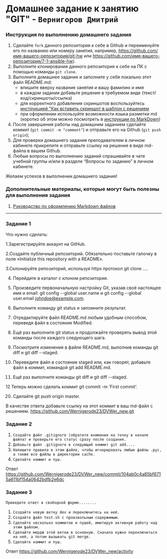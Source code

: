 # Домашнее задание к занятию "GIT" - `Вернигоров Дмитрий`


### Инструкция по выполнению домашнего задания

   1. Сделайте `fork` данного репозитория к себе в Github и переименуйте его по названию или номеру занятия, например, https://github.com/имя-вашего-репозитория/git-hw или  https://github.com/имя-вашего-репозитория/7-1-ansible-hw).
   2. Выполните клонирование данного репозитория к себе на ПК с помощью команды `git clone`.
   3. Выполните домашнее задание и заполните у себя локально этот файл README.md:
      - впишите вверху название занятия и вашу фамилию и имя
      - в каждом задании добавьте решение в требуемом виде (текст/код/скриншоты/ссылка)
      - для корректного добавления скриншотов воспользуйтесь [инструкцией "Как вставить скриншот в шаблон с решением](https://github.com/netology-code/sys-pattern-homework/blob/main/screen-instruction.md)
      - при оформлении используйте возможности языка разметки md (коротко об этом можно посмотреть в [инструкции  по MarkDown](https://github.com/netology-code/sys-pattern-homework/blob/main/md-instruction.md))
   4. После завершения работы над домашним заданием сделайте коммит (`git commit -m "comment"`) и отправьте его на Github (`git push origin`);
   5. Для проверки домашнего задания преподавателем в личном кабинете прикрепите и отправьте ссылку на решение в виде md-файла в вашем Github.
   6. Любые вопросы по выполнению заданий спрашивайте в чате учебной группы и/или в разделе “Вопросы по заданию” в личном кабинете.
   
Желаем успехов в выполнении домашнего задания!
   
### Дополнительные материалы, которые могут быть полезны для выполнения задания

1. [Руководство по оформлению Markdown файлов](https://gist.github.com/Jekins/2bf2d0638163f1294637#Code)

---

### Задание 1
Что нужно сделать:

1.Зарегистрируйте аккаунт на GitHub.

2.Создайте публичный репозиторий. Обязательно поставьте галочку в поле «Initialize this repository with a README».

3.Склонируйте репозиторий, используя https протокол git clone ....

4. Перейдите в каталог с клоном репозитория.
   
6. Произведите первоначальную настройку Git, указав своё настоящее имя и email: git config --global user.name и git config --global user.email johndoe@example.com.
   
8. Выполните команду git status и запомните результат.
   
10. Отредактируйте файл README.md любым удобным способом, переведя файл в состояние Modified.
    
12. Ещё раз выполните git status и продолжайте проверять вывод этой команды после каждого следующего шага.

    
14. Посмотрите изменения в файле README.md, выполнив команды git diff и git diff --staged.
    
16. Переведите файл в состояние staged или, как говорят, добавьте файл в коммит, командой git add README.md.
    
18. Ещё раз выполните команды git diff и git diff --staged.
    
12 Теперь можно сделать коммит git commit -m 'First commit'.

20. Сделайте git push origin master.
    
В качестве ответа добавьте ссылку на этот коммит в ваш md-файл с решением.
https://github.com/Wernigerode23/DVWer_new.git




### Задание 2

1. `Создайте файл .gitignore (обратите внимание на точку в начале файла) и проверьте его статус сразу после создания.`
2. `Добавьте файл .gitignore в следующий коммит git add....`
3. `Напишите правила в этом файле, чтобы игнорировать любые файлы .pyc, а также все файлы в директории cache.`
4. `Сделайте коммит и пуш.`


Ответ
https://github.com/Wernigerode23/DVWer_new/commit/104ab0c4a85bf6715a611bf154a0642bdfb2e6dc

### Задание 3

`Приведите ответ в свободной форме........`

1. `Создайте новую ветку dev и переключитесь на неё.`
2. `Создайте файл test.sh с произвольным содержимым.`
3. `Сделайте несколько коммитов и пушей, имитируя активную работу над этим файлом.`
4. `Сделайте мердж этой ветки в основную. Сначала нужно переключиться на неё, а потом вызывать git merge.`
5. `Сделайте коммит и пуш.`

Ответ 
https://github.com/Wernigerode23/DVWer_new/activity



